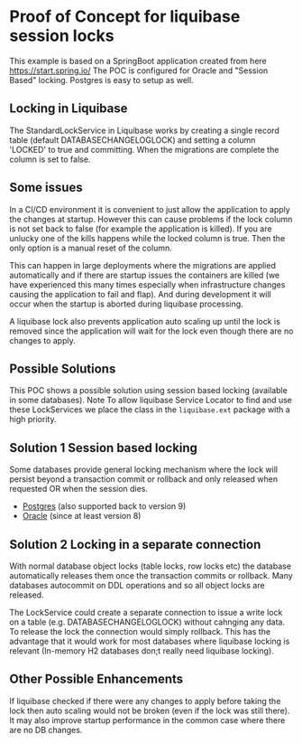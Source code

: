 # Proof of Concept for liquibase session locks

This example is based on a SpringBoot application created from here https://start.spring.io/
The POC is configured for Oracle and "Session Based" locking.
Postgres is easy to setup as well.

## Locking in Liquibase
The StandardLockService in Liquibase works by creating a single record table (default DATABASECHANGELOGLOCK) and 
setting a column 'LOCKED' to true and committing.
When the migrations are complete the column is set to false.

## Some issues
In a CI/CD environment it is convenient to just allow the application to apply the changes at startup.
However this can cause problems if the lock column is not set back to false (for example the application is killed).
If you are unlucky one of the kills happens while the locked column is true. Then the only option is a manual reset of the column. 

This can happen in large deployments where the migrations are applied automatically and if there are startup 
issues the containers are killed (we have experienced this many times especially when infrastructure changes causing the application to fail and flap).
And during development it will occur when the startup is aborted during liquibase processing.

A liquibase lock also prevents application auto scaling up until the lock is removed since the application will wait for the lock even though there are no changes to apply. 

## Possible Solutions
This POC shows a possible solution using session based locking (available in some databases).
Note To allow liquibase Service Locator to find and use these LockServices we place the class in the `liquibase.ext` package
with a high priority.

##  Solution 1 Session based locking
Some databases provide general locking mechanism where the lock will persist beyond a transaction commit or rollback and only released 
when requested OR when the session dies.

* [Postgres](https://www.postgresql.org/docs/12/explicit-locking.html#ADVISORY-LOCKS) (also supported back to version 9)
* [Oracle](https://docs.oracle.com/cd/B19306_01/appdev.102/b14258/d_lock.htm#ARPLS021) (since at least version 8) 

##  Solution 2 Locking in a separate connection
With normal database object locks (table locks, row locks etc) the database automatically releases them once the transaction commits or rollback.
Many databases autocommit on DDL operations and so all object locks are released.
 
The LockService could create a separate connection to issue a write lock on a table (e.g. DATABASECHANGELOGLOCK) without cahnging any data.
To release  the lock the connection would simply rollback. 
This has the advantage that it would work for most databases where liquibase locking is relevant (In-memory H2 databases don;t really need liquibase locking).

## Other Possible Enhancements
If liquibase checked if there were any changes to apply before taking the lock then auto scaling would not be broken (even if the lock was still there).
It may also improve startup performance in the common case where there are no DB changes. 

